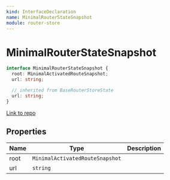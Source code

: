 ```yaml
---
kind: InterfaceDeclaration
name: MinimalRouterStateSnapshot
module: router-store
---
```


# MinimalRouterStateSnapshot

```ts
interface MinimalRouterStateSnapshot {
  root: MinimalActivatedRouteSnapshot;
  url: string;

  // inherited from BaseRouterStoreState
  url: string;
}
```

[Link to repo](https://github.com/ngrx/platform/blob/master/modules/router-store/src/serializers/minimal_serializer.ts#L16-L19)

## Properties

| Name | Type                            | Description |
| ---- | ------------------------------- | ----------- |
| root | `MinimalActivatedRouteSnapshot` |             |
| url  | `string`                        |             |
